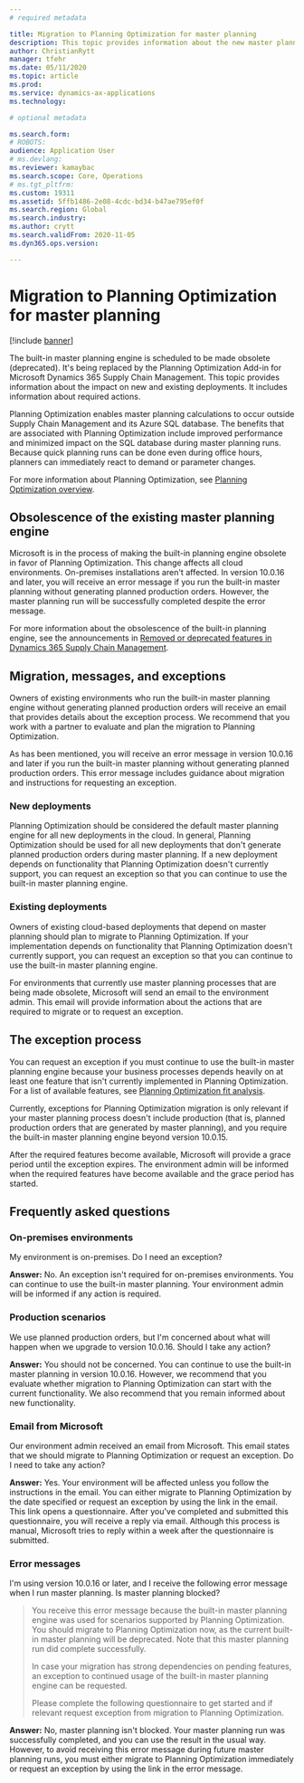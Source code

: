 ```yaml
---
# required metadata

title: Migration to Planning Optimization for master planning
description: This topic provides information about the new master planning engine, Planning Optimization, and about migration from the existing engine. 
author: ChristianRytt
manager: tfehr
ms.date: 05/11/2020
ms.topic: article
ms.prod: 
ms.service: dynamics-ax-applications
ms.technology: 

# optional metadata

ms.search.form: 
# ROBOTS: 
audience: Application User
# ms.devlang: 
ms.reviewer: kamaybac
ms.search.scope: Core, Operations
# ms.tgt_pltfrm: 
ms.custom: 19311
ms.assetid: 5ffb1486-2e08-4cdc-bd34-b47ae795ef0f
ms.search.region: Global
ms.search.industry: 
ms.author: crytt
ms.search.validFrom: 2020-11-05
ms.dyn365.ops.version: 

---
```


# Migration to Planning Optimization for master planning

[!include [banner](../includes/banner.md)]

The built-in master planning engine is scheduled to be made obsolete (deprecated). It's being replaced by the Planning Optimization Add-in for Microsoft Dynamics 365 Supply Chain Management. This topic provides information about the impact on new and existing deployments. It includes information about required actions.

Planning Optimization enables master planning calculations to occur outside Supply Chain Management and its Azure SQL database. The benefits that are associated with Planning Optimization include improved performance and minimized impact on the SQL database during master planning runs. Because quick planning runs can be done even during office hours, planners can immediately react to demand or parameter changes.

For more information about Planning Optimization, see [Planning Optimization overview](planning-optimization/planning-optimization-overview.md).

## Obsolescence of the existing master planning engine

Microsoft is in the process of making the built-in planning engine obsolete in favor of Planning Optimization. This change affects all cloud environments. On-premises installations aren't affected. In version 10.0.16 and later, you will receive an error message if you run the built-in master planning without generating planned production orders. However, the master planning run will be successfully completed despite the error message.

For more information about the obsolescence of the built-in planning engine, see the announcements in [Removed or deprecated features in Dynamics 365 Supply Chain Management](../get-started/removed-deprecated-features-scm-updates.md).

## Migration, messages, and exceptions

Owners of existing environments who run the built-in master planning engine without generating planned production orders will receive an email that provides details about the exception process. We recommend that you work with a partner to evaluate and plan the migration to Planning Optimization.

As has been mentioned, you will receive an error message in version 10.0.16 and later if you run the built-in master planning without generating planned production orders. This error message includes guidance about migration and instructions for requesting an exception.

### New deployments

Planning Optimization should be considered the default master planning engine for all new deployments in the cloud. In general, Planning Optimization should be used for all new deployments that don't generate planned production orders during master planning. If a new deployment depends on functionality that Planning Optimization doesn't currently support, you can request an exception so that you can continue to use the built-in master planning engine.

### Existing deployments

Owners of existing cloud-based deployments that depend on master planning should plan to migrate to Planning Optimization. If your implementation depends on functionality that Planning Optimization doesn't currently support, you can request an exception so that you can continue to use the built-in master planning engine.

For environments that currently use master planning processes that are being made obsolete, Microsoft will send an email to the environment admin. This email will provide information about the actions that are required to migrate or to request an exception.

## The exception process

You can request an exception if you must continue to use the built-in master planning engine because your business processes depends heavily on at least one feature that isn't currently implemented in Planning Optimization. For a list of available features, see [Planning Optimization fit analysis](planning-optimization/planning-optimization-fit-analysis.md).

Currently, exceptions for Planning Optimization migration is only relevant if your master planning process doesn't include production (that is, planned production orders that are generated by master planning), and you require the built-in master planning engine beyond version 10.0.15.

After the required features become available, Microsoft will provide a grace period until the exception expires. The environment admin will be informed when the required features have become available and the grace period has started.

## Frequently asked questions

### On-premises environments

My environment is on-premises. Do I need an exception?

**Answer:** No. An exception isn't required for on-premises environments. You can continue to use the built-in master planning. Your environment admin will be informed if any action is required.

### Production scenarios

We use planned production orders, but I'm concerned about what will happen when we upgrade to version 10.0.16. Should I take any action?

**Answer:** You should not be concerned. You can continue to use the built-in master planning in version 10.0.16. However, we recommend that you evaluate whether migration to Planning Optimization can start with the current functionality. We also recommend that you remain informed about new functionality.

### Email from Microsoft

Our environment admin received an email from Microsoft. This email states that we should migrate to Planning Optimization or request an exception. Do I need to take any action?

**Answer:** Yes. Your environment will be affected unless you follow the instructions in the email. You can either migrate to Planning Optimization by the date specified or request an exception by using the link in the email. This link opens a questionnaire. After you've completed and submitted this questionnaire, you will receive a reply via email. Although this process is manual, Microsoft tries to reply within a week after the questionnaire is submitted.

### Error messages

I'm using version 10.0.16 or later, and I receive the following error message when I run master planning. Is master planning blocked?

> You receive this error message because the built-in master planning engine was used for scenarios supported by Planning Optimization. You should migrate to Planning Optimization now, as the current built-in master planning will be deprecated. Note that this master planning run did complete successfully.
>
> In case your migration has strong dependencies on pending features, an exception to continued usage of the built-in master planning engine can be requested.
>
> Please complete the following questionnaire to get started and if relevant request exception from migration to Planning Optimization.

**Answer:** No, master planning isn't blocked. Your master planning run was successfully completed, and you can use the result in the usual way. However, to avoid receiving this error message during future master planning runs, you must either migrate to Planning Optimization immediately or request an exception by using the link in the error message.
